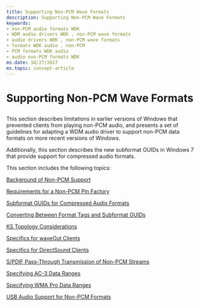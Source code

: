 ```yaml
---
title: Supporting Non-PCM Wave Formats
description: Supporting Non-PCM Wave Formats
keywords:
- non-PCM audio formats WDK
- WDM audio drivers WDK , non-PCM wave formats
- audio drivers WDK , non-PCM wave formats
- formats WDK audio , non-PCM
- PCM formats WDK audio
- audio non-PCM formats WDK
ms.date: 10/27/2017
ms.topic: concept-article
---
```


# Supporting Non-PCM Wave Formats


## <span id="supporting_non_pcm_wave_formats"></span><span id="SUPPORTING_NON_PCM_WAVE_FORMATS"></span>

This section describes limitations in earlier versions of Windows that prevented clients from playing non-PCM audio, and presents a set of guidelines for adapting a WDM audio driver to support non-PCM data formats on more recent versions of Windows.

Additionally, this section describes the new subformat GUIDs in Windows 7 that provide support for compressed audio formats.

This section includes the following topics:

[Background of Non-PCM Support](background-of-non-pcm-support.md)

[Requirements for a Non-PCM Pin Factory](requirements-for-a-non-pcm-pin-factory.md)

[Subformat GUIDs for Compressed Audio Formats](subformat-guids-for-compressed-audio-formats.md)

[Converting Between Format Tags and Subformat GUIDs](converting-between-format-tags-and-subformat-guids.md)

[KS Topology Considerations](ks-topology-considerations.md)

[Specifics for waveOut Clients](specifics-for-waveout-clients.md)

[Specifics for DirectSound Clients](specifics-for-directsound-clients.md)

[S/PDIF Pass-Through Transmission of Non-PCM Streams](s-pdif-pass-through-transmission-of-non-pcm-streams.md)

[Specifying AC-3 Data Ranges](specifying-ac-3-data-ranges.md)

[Specifying WMA Pro Data Ranges](specifying-wma-pro-data-ranges.md)

[USB Audio Support for Non-PCM Formats](usb-audio-support-for-non-pcm-formats.md)


 

 




